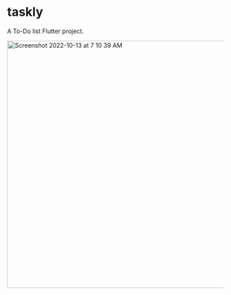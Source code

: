 # taskly

A To-Do list Flutter project.


<img width="574" alt="Screenshot 2022-10-13 at 7 10 39 AM" src="https://user-images.githubusercontent.com/52607235/195479029-d95d2377-721f-4087-b019-492a354e3e0c.png">
